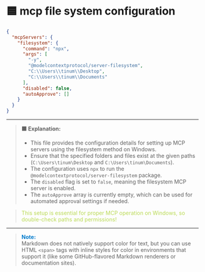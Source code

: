 # 🟦 mcp file system configuration

```json
{
  "mcpServers": {
    "filesystem": {
      "command": "npx",
      "args": [
        "-y",
        "@modelcontextprotocol/server-filesystem",
        "C:\\Users\\tinum\\Desktop",
        "C:\\Users\\tinum\\Documents"
      ],
      "disabled": false,
      "autoApprove": []
    }
  }
}
```

---

> **🟩 Explanation:**
>
> - This file provides the configuration details for setting up MCP servers using the filesystem method on Windows.
> - Ensure that the specified folders and files exist at the given paths (`C:\Users\tinum\Desktop` and `C:\Users\tinum\Documents`).
> - The configuration uses `npx` to run the `@modelcontextprotocol/server-filesystem` package.
> - The `disabled` flag is set to `false`, meaning the filesystem MCP server is enabled.
> - The `autoApprove` array is currently empty, which can be used for automated approval settings if needed.

> <span style="color:#BADA55;">This setup is essential for proper MCP operation on Windows, so double-check paths and permissions!</span>

---

> <span style="color:#007acc;">**Note:**</span>  
> Markdown does not natively support color for text, but you can use HTML `<span>` tags with inline styles for color in environments that support it (like some GitHub-flavored Markdown renderers or documentation sites).
